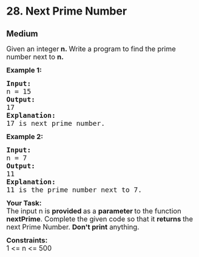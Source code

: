 # 28. Next Prime Number
## Medium 
<div class="problem-statement">
                <p></p><p><span style="font-size:18px">Given an integer<strong>&nbsp;n</strong><strong>.&nbsp;</strong>Write a program to find the prime number next to <strong>n.</strong></span></p>

<p><span style="font-size:18px"><strong>Example 1:</strong> <strong> </strong></span></p>

<pre><span style="font-size:18px"><strong>Input:</strong>
n = 15
<strong>Output: 
</strong>17
<strong>Explanation:</strong>
17 is next prime number.
</span></pre>

<p><span style="font-size:18px"><strong>Example 2: </strong></span></p>

<pre><span style="font-size:18px"><strong>Input:</strong>
n = 7
<strong>Output: </strong>
11
<strong>Explanation:</strong>
11 is the prime number next to 7.</span></pre>

<p><span style="font-size:18px"><strong>Your Task:</strong><br>
The input n is&nbsp;<strong>provided&nbsp;</strong>as a&nbsp;<strong>parameter&nbsp;</strong>to the function <strong>nextPrime</strong>. Complete the given code so that it <strong>returns </strong>the next Prime Number. <strong>Don't print</strong>&nbsp;anything.</span></p>

<p><span style="font-size:18px"><strong>Constraints:</strong><br>
1 &lt;= n&nbsp;&lt;= 500</span></p>
 <p></p>
            </div>
